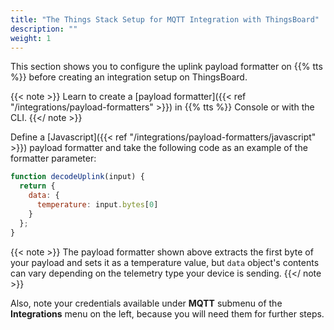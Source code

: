 ```yaml
---
title: "The Things Stack Setup for MQTT Integration with ThingsBoard"
description: ""
weight: 1
---
```


This section shows you to configure the uplink payload formatter on {{% tts %}} before creating an integration setup on ThingsBoard.

<!--more-->

{{< note >}} Learn to create a [payload formatter]({{< ref "/integrations/payload-formatters" >}}) in {{% tts %}} Console or with the CLI. {{</ note >}}

Define a [Javascript]({{< ref "/integrations/payload-formatters/javascript" >}}) payload formatter and take the following code as an example of the formatter parameter:

```js
function decodeUplink(input) {
  return {
    data: {
      temperature: input.bytes[0]
    }
  };
}
```
{{< note >}} The payload formatter shown above extracts the first byte of your payload and sets it as a temperature value, but `data` object's contents can vary depending on the telemetry type your device is sending. {{</ note >}}

Also, note your credentials available under **MQTT** submenu of the **Integrations** menu on the left, because you will need them for further steps.
